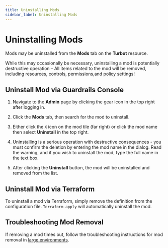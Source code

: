 ```yaml
---
title: Uninstalling Mods
sidebar_label: Uninstalling Mods
---
```


# Uninstalling Mods

Mods may be uninstalled from the **Mods** tab on the **Turbot** resource.

<div className="alert alert-warning">
While this may occasionally be necessary, uninstalling a mod is potentially destructive operation – All items related to the mod will be removed, including resources, controls, permissions,and policy settings!
</div>

## Uninstall Mod via Guardrails Console

1. Navigate to the **Admin** page by clicking the gear icon in the top right
   after logging in.

2. Click the **Mods** tab, then search for the mod to uninstall.

3. Either click the `X` icon on the mod tile (far right) or click the mod name
   then select **Uninstall** in the top right.

4. Uninstalling is a serious operation with destructive consequences - you must
   confirm the deletion by entering the mod name in the dialog. Read the
   warning, and if you wish to uninstall the mod, type the full name in the text
   box.

5. After clicking the **Uninstall** button, the mod will be uninstalled and
   removed from the list.

## Uninstall Mod via Terraform

To uninstall a mod via Terraform, simply remove the definition from the
configuration file. `Terraform apply` will automatically uninstall the mod.

## Troubleshooting Mod Removal

If removing a mod times out, follow the troubleshooting instructions for mod
removal in [large environments](mods/guide/troubleshooting#mod-removal-process).

